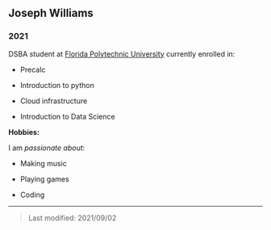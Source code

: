 ## Joseph Williams

### 2021 

DSBA student at [Florida Polytechnic University](https://www.floridapoly.edu) currently enrolled in: 

- Precalc

- Introduction to python

- Cloud infrastructure

- Introduction to Data Science

**Hobbies:**

I am _passionate about_:

- Making music

- Playing games

- Coding

***

> Last modified: 2021/09/02